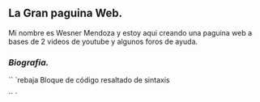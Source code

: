 ## La Gran paguina Web.

Mi nombre es Wesner Mendoza y estoy aqui creando una paguina web  a bases de  2 videos de youtube y algunos foros de ayuda.

### _Biografia._
`` `rebaja
Bloque de código resaltado de sintaxis

`` ` 

